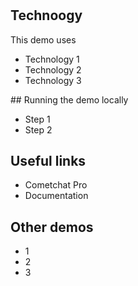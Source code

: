 # <HEADING FOR YOUR SAMPLE APP>

<Description>

<Screenshot>

## Technoogy

This demo uses

* Technology 1
* Technology 2
* Technology 3


## Running the demo locally

* Step 1
* Step 2

## Useful links

* Cometchat Pro
* Documentation

## Other demos
* 1
* 2
* 3
